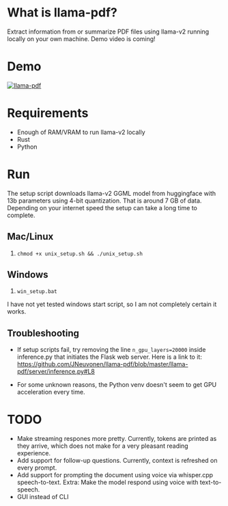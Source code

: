 # What is llama-pdf?

Extract information from or summarize PDF files using llama-v2 running locally on your own machine. Demo video is coming!

# Demo

[![llama-pdf](https://imgur.com/dFF3xfM)](https://i.imgur.com/dFF3xfM.gif)

# Requirements

- Enough of RAM/VRAM to run llama-v2 locally
- Rust
- Python

# Run

The setup script downloads llama-v2 GGML model from huggingface with 13b parameters using 4-bit quantization. That is around 7 GB of data. Depending on your internet speed the setup can take a long time to complete.

## Mac/Linux

1. `chmod +x unix_setup.sh && ./unix_setup.sh`

## Windows

1. `win_setup.bat`

I have not yet tested windows start script, so I am not completely certain it works.

## Troubleshooting

- If setup scripts fail, try removing the line `n_gpu_layers=20000` inside inference.py that initiates the Flask web server. Here is a link to it: https://github.com/JNeuvonen/llama-pdf/blob/master/llama-pdf/server/inference.py#L8

- For some unknown reasons, the Python venv doesn't seem to get GPU acceleration every time.


# TODO

- Make streaming respones more pretty. Currently, tokens are printed as they arrive, which does not make for a very pleasant reading experience.
- Add support for follow-up questions. Currently, context is refreshed on every prompt.
- Add support for prompting the document using voice via whisper.cpp speech-to-text. Extra: Make the model respond using voice with text-to-speech.
- GUI instead of CLI
  
